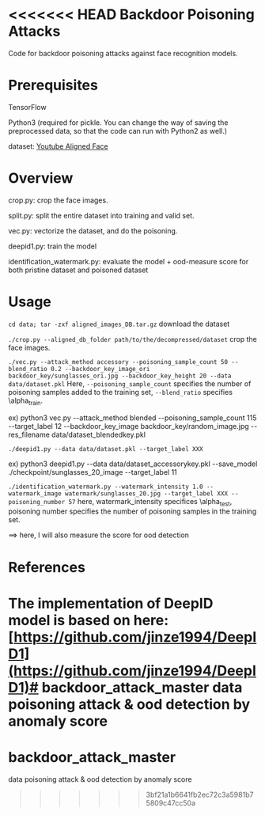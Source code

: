 <<<<<<< HEAD
Backdoor Poisoning Attacks
===
Code for backdoor poisoning attacks against face recognition models.

# Prerequisites
TensorFlow

Python3 (required for pickle. You can change the way of saving the preprocessed data, so that the code can run with Python2 as well.)

dataset: [Youtube Aligned Face](http://www.cs.tau.ac.il/~wolf/ytfaces/)

# Overview

crop.py: crop the face images.

split.py: split the entire dataset into training and valid set.

vec.py: vectorize the dataset, and do the poisoning.

deepid1.py: train the model

identification_watermark.py: evaluate the model
                            + ood-measure score for both pristine dataset and poisoned dataset

# Usage
`cd data; tar -zxf aligned_images_DB.tar.gz` download the dataset

`./crop.py --aligned_db_folder path/to/the/decompressed/dataset` crop the face images.

`./vec.py --attack_method accessory --poisoning_sample_count 50 --blend_ratio 0.2 --backdoor_key_image_ori backdoor_key/sunglasses_ori.jpg --backdoor_key_height 20 --data data/dataset.pkl`
Here,  `--poisoning_sample_count` specifies the number of poisoning samples added to the training set, `--blend_ratio` specifies \alpha<sub>train</sub>.

ex)
python3 vec.py --attack_method blended --poisoning_sample_count 115 --target_label 12 --backdoor_key_image backdoor_key/random_image.jpg --res_filename data/dataset_blendedkey.pkl


`./deepid1.py --data data/dataset.pkl --target_label XXX` 

ex)
python3 deepid1.py --data data/dataset_accessorykey.pkl --save_model ./checkpoint/sunglasses_20_image --target_label 11

`./identification_watermark.py --watermark_intensity 1.0 --watermark_image watermark/sunglasses_20.jpg --target_label XXX --poisoning_number 57` here, watermark_intensity specifices \alpha<sub>test</sub>, poisoning number specifies the number of poisoning samples in the training set.

==> here, I will also measure the score for ood detection


# References
The implementation of DeepID model is based on here: [https://github.com/jinze1994/DeepID1](https://github.com/jinze1994/DeepID1)# backdoor_attack_master
data poisoning attack &amp; ood detection by anomaly score
=======
# backdoor_attack_master
data poisoning attack &amp; ood detection by anomaly score
>>>>>>> 3bf21a1b6641fb2ec72c3a5981b75809c47cc50a
